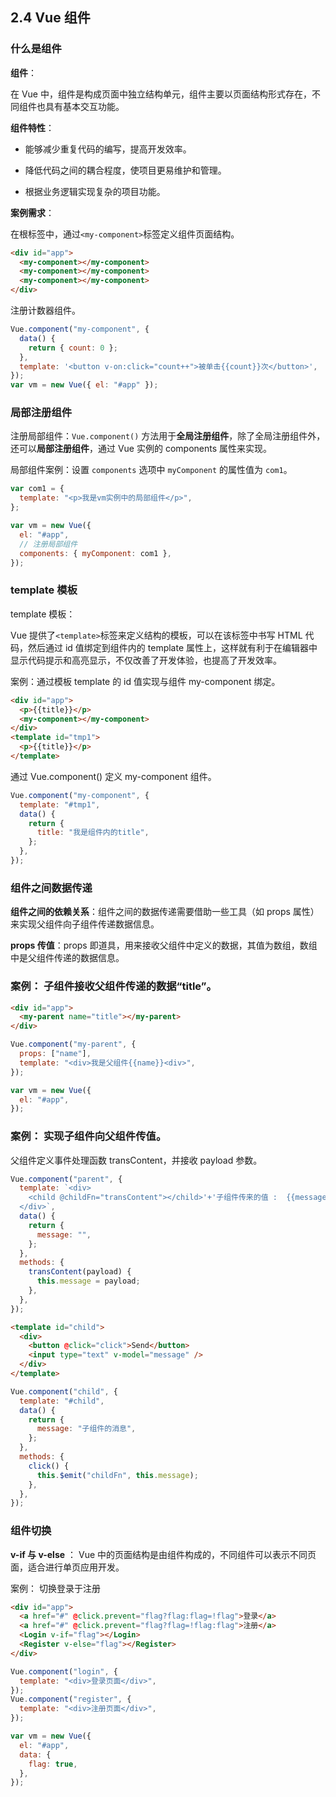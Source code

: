 ## 2.4 Vue 组件

### 什么是组件

**组件**：

在 Vue 中，组件是构成页面中独立结构单元，组件主要以页面结构形式存在，不同组件也具有基本交互功能。

**组件特性**：

- 能够减少重复代码的编写，提高开发效率。

- 降低代码之间的耦合程度，使项目更易维护和管理。

- 根据业务逻辑实现复杂的项目功能。

**案例需求**：

在根标签中，通过`<my-component>`标签定义组件页面结构。

```html
<div id="app">
  <my-component></my-component>
  <my-component></my-component>
  <my-component></my-component>
</div>
```

注册计数器组件。

```javascript
Vue.component("my-component", {
  data() {
    return { count: 0 };
  },
  template: '<button v-on:click="count++">被单击{{count}}次</button>',
});
var vm = new Vue({ el: "#app" });
```

### 局部注册组件

注册局部组件：`Vue.component()` 方法用于**全局注册组件**，除了全局注册组件外，还可以**局部注册组件**，通过 Vue 实例的 components 属性来实现。

局部组件案例：设置 `components` 选项中 `myComponent` 的属性值为 `com1`。



```javascript
var com1 = {
  template: "<p>我是vm实例中的局部组件</p>",
};

var vm = new Vue({
  el: "#app",
  // 注册局部组件
  components: { myComponent: com1 },
});
```

### template 模板

template 模板：

Vue 提供了`<template>`标签来定义结构的模板，可以在该标签中书写 HTML 代码，然后通过 id 值绑定到组件内的 template 属性上，这样就有利于在编辑器中显示代码提示和高亮显示，不仅改善了开发体验，也提高了开发效率。

案例：通过模板 template 的 id 值实现与组件 my-component 绑定。

```html
<div id="app">
  <p>{{title}}</p>
  <my-component></my-component>
</div>
<template id="tmp1">
  <p>{{title}}</p>
</template>
```

通过 Vue.component() 定义 my-component 组件。

```javascript
Vue.component("my-component", {
  template: "#tmp1",
  data() {
    return {
      title: "我是组件内的title",
    };
  },
});
```

### 组件之间数据传递

**组件之间的依赖关系**：组件之间的数据传递需要借助一些工具（如 props 属性）来实现父组件向子组件传递数据信息。

**props 传值**：props 即道具，用来接收父组件中定义的数据，其值为数组，数组中是父组件传递的数据信息。

### 案例： 子组件接收父组件传递的数据“title”。

```html
<div id="app">
  <my-parent name="title"></my-parent>
</div>
```

```javascript
Vue.component("my-parent", {
  props: ["name"],
  template: "<div>我是父组件{{name}}<div>",
});

var vm = new Vue({
  el: "#app",
});
```

### 案例： 实现子组件向父组件传值。

父组件定义事件处理函数 transContent，并接收 payload 参数。

```javascript
Vue.component("parent", {
  template: `<div>
    <child @childFn="transContent"></child>'+'子组件传来的值 :  {{message}}
  </div>`,
  data() {
    return {
      message: "",
    };
  },
  methods: {
    transContent(payload) {
      this.message = payload;
    },
  },
});
```

```html
<template id="child">
  <div>
    <button @click="click">Send</button>
    <input type="text" v-model="message" />
  </div>
</template>
```

```javascript
Vue.component("child", {
  template: "#child",
  data() {
    return {
      message: "子组件的消息",
    };
  },
  methods: {
    click() {
      this.$emit("childFn", this.message);
    },
  },
});
```

### 组件切换

**v-if 与 v-else** ： Vue 中的页面结构是由组件构成的，不同组件可以表示不同页面，适合进行单页应用开发。

案例： 切换登录于注册

```html
<div id="app">
  <a href="#" @click.prevent="flag?flag:flag=!flag">登录</a>
  <a href="#" @click.prevent="flag?flag=!flag:flag">注册</a>
  <Login v-if="flag"></Login>
  <Register v-else="flag"></Register>
</div>
```

```javascript
Vue.component("login", {
  template: "<div>登录页面</div>",
});
Vue.component("register", {
  template: "<div>注册页面</div>",
});

var vm = new Vue({
  el: "#app",
  data: {
    flag: true,
  },
});
```